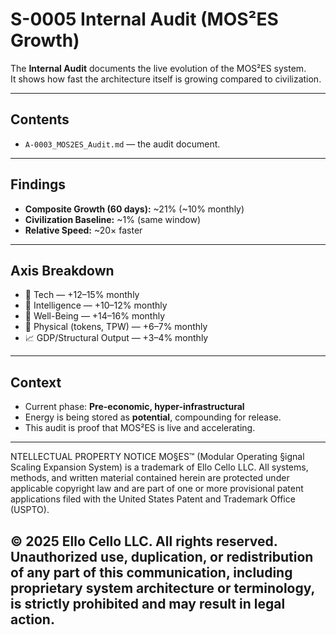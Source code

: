 # S-0005 Internal Audit (MOS²ES Growth)

The **Internal Audit** documents the live evolution of the MOS²ES system.  
It shows how fast the architecture itself is growing compared to civilization.  

---

## Contents
- `A-0003_MOS2ES_Audit.md` — the audit document.  

---

## Findings
- **Composite Growth (60 days):** ~21% (~10% monthly)  
- **Civilization Baseline:** ~1% (same window)  
- **Relative Speed:** ~20× faster  

---

## Axis Breakdown
- 📡 Tech — +12–15% monthly  
- 🧠 Intelligence — +10–12% monthly  
- 💙 Well-Being — +14–16% monthly  
- 💪 Physical (tokens, TPW) — +6–7% monthly  
- 📈 GDP/Structural Output — +3–4% monthly  

---

## Context
- Current phase: **Pre-economic, hyper-infrastructural**  
- Energy is being stored as **potential**, compounding for release.  
- This audit is proof that MOS²ES is live and accelerating.
---
NTELLECTUAL PROPERTY NOTICE
MO§ES™ (Modular Operating §ignal Scaling Expansion System) is a trademark of Ello Cello LLC. 
All systems, methods, and written material contained herein are protected under applicable copyright law 
and are part of one or more provisional patent applications filed with the United States Patent and Trademark Office (USPTO).

© 2025 Ello Cello LLC. All rights reserved. 
Unauthorized use, duplication, or redistribution of any part of this communication, including proprietary 
system architecture or terminology, is strictly prohibited and may result in legal action.
---

